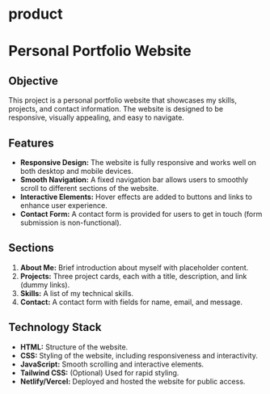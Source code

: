 # product
# Personal Portfolio Website

## Objective
This project is a personal portfolio website that showcases my skills, projects, and contact information. The website is designed to be responsive, visually appealing, and easy to navigate.

## Features
- **Responsive Design:** The website is fully responsive and works well on both desktop and mobile devices.
- **Smooth Navigation:** A fixed navigation bar allows users to smoothly scroll to different sections of the website.
- **Interactive Elements:** Hover effects are added to buttons and links to enhance user experience.
- **Contact Form:** A contact form is provided for users to get in touch (form submission is non-functional).

## Sections
1. **About Me:** Brief introduction about myself with placeholder content.
2. **Projects:** Three project cards, each with a title, description, and link (dummy links).
3. **Skills:** A list of my technical skills.
4. **Contact:** A contact form with fields for name, email, and message.

## Technology Stack
- **HTML:** Structure of the website.
- **CSS:** Styling of the website, including responsiveness and interactivity.
- **JavaScript:** Smooth scrolling and interactive elements.
- **Tailwind CSS:** (Optional) Used for rapid styling.
- **Netlify/Vercel:** Deployed and hosted the website for public access.


